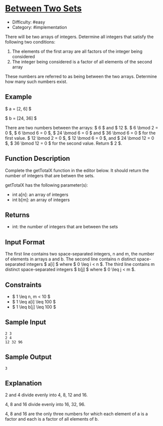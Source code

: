 # [Between Two Sets](https://www.hackerrank.com/challenges/between-two-sets)

- Difficulty: #easy
- Category: #implementation

There will be two arrays of integers. Determine all integers that satisfy
the following two conditions:

1. The elements of the first array are all factors of the integer being
considered
2. The integer being considered is a factor of all elements of the second
array

These numbers are referred to as being between the two arrays. Determine
how many such numbers exist.

## Example

$ a = [2, 6] $

$ b = [24, 36] $

There are two numbers between the arrays: $ 6 $ and $ 12 $.
$ 6 \bmod 2 = 0 $, $ 6 \bmod 6 = 0 $, $ 24 \bmod 6 = 0 $ and $ 36 \bmod 6 = 0 $
 for the first value.
$ 12 \bmod 2 = 0 $, $ 12 \bmod 6 = 0 $, and $ 24 \bmod 12 = 0 $,
$ 36 \bmod 12 = 0 $ for the second value. Return $ 2 $.

## Function Description

Complete the getTotalX function in the editor below. It should return the
number of integers that are betwen the sets.

getTotalX has the following parameter(s):

- int a[n]: an array of integers
- int b[m]: an array of integers

## Returns

- int: the number of integers that are between the sets

## Input Format

The first line contains two space-separated integers, n and m, the number
of elements in arrays a and b.
The second line contains n distinct space-separated integers $ a[i] $ where
$ 0 \leq i < n $.
The third line contains m distinct space-separated integers $ b[j] $ where
$ 0 \leq j < m $.

## Constraints

- $ 1 \leq n, m < 10 $
- $ 1 \leq a[i] \leq 100 $
- $ 1 \leq b[j] \leq 100 $

## Sample Input

```text
2 3
2 4
12 32 96
```

## Sample Output

```text
3
```

## Explanation

2 and 4 divide evenly into 4, 8, 12 and 16.

4, 8 and 16 divide evenly into 16, 32, 96.

4, 8 and 16 are the only three numbers for which each element of a is a factor
and each is a factor of all elements of b.
